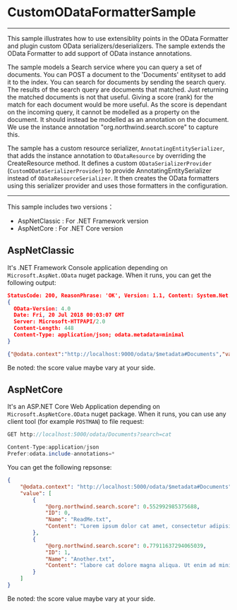 # CustomODataFormatterSample
------------------

This sample illustrates how to use extensiblity points in the OData Formatter and plugin custom OData 
serializers/deserializers. The sample extends the OData Formatter to add support of OData instance annotations.

The sample models a Search service where you can query a set of documents. You can POST a document to the 'Documents' 
entityset to add it to the index. You can search for documents by sending the search query. The results of the search 
query are documents that matched. Just returning the matched documents is not that useful. Giving a score (rank) for the 
match for each document would be more useful. As the score is dependant on the incoming query, it cannot be modelled as 
a property on the document. It should instead be modelled as an annotation on the document. We use the instance annotation 
"org.northwind.search.score" to capture this.

The sample has a custom resource serializer, `AnnotatingEntitySerializer`, that adds the instance annotation to `ODataResource` 
by overriding the CreateResource method. It defines a custom `ODataSerializerProvider` (`CustomODataSerializerProvider`) to 
provide AnnotatingEntitySerializer instead of `ODataResourceSerializer`. It then creates the OData formatters using this 
serializer provider and uses those formatters in the configuration.

------------------
This sample includes two versions： 

* AspNetClassic : For .NET Framework version
* AspNetCore : For .NET Core version

## AspNetClassic

It's .NET Framework Console application depending on `Microsoft.AspNet.OData` nuget package.
When it runs, you can get the following output:

```json
StatusCode: 200, ReasonPhrase: 'OK', Version: 1.1, Content: System.Net.Http.StreamContent, Headers:
{
  OData-Version: 4.0
  Date: Fri, 20 Jul 2018 00:03:07 GMT
  Server: Microsoft-HTTPAPI/2.0
  Content-Length: 448
  Content-Type: application/json; odata.metadata=minimal
}

{"@odata.context":"http://localhost:9000/odata/$metadata#Documents","value":[{"@org.northwind.search.score":0.77235521784627592,"ID":0,"Name":"ReadMe.txt","Content":"Lorem ipsum dolor cat amet, consectetur adipisicing elit, sed do eiusmod tempor incididunt ut "},{"@org.northwind.search.score":0.69241623798963436,"ID":1,"Name":"Another.txt","Content":"labore cat dolore magna aliqua. Ut enim ad minim veniam, quis nostrud exercitation ullamco "}]}
```
Be noted: the score value maybe vary at your side.


## AspNetCore

It's an ASP.NET Core Web Application depending on `Microsoft.AspNetCore.OData` nuget package.
When it runs, you can use any client tool (for example `POSTMAN`) to file request:

```C#
GET http://localhost:5000/odata/Documents?search=cat

Content-Type:application/json
Prefer:odata.include-annotations=*
```

You can get the following repsonse:
```json
{
    "@odata.context": "http://localhost:5000/odata/$metadata#Documents",
    "value": [
        {
            "@org.northwind.search.score": 0.552992985375688,
            "ID": 0,
            "Name": "ReadMe.txt",
            "Content": "Lorem ipsum dolor cat amet, consectetur adipisicing elit, sed do eiusmod tempor incididunt ut "
        },
        {
            "@org.northwind.search.score": 0.77911637294065039,
            "ID": 1,
            "Name": "Another.txt",
            "Content": "labore cat dolore magna aliqua. Ut enim ad minim veniam, quis nostrud exercitation ullamco "
        }
    ]
}
```

Be noted: the score value maybe vary at your side.


